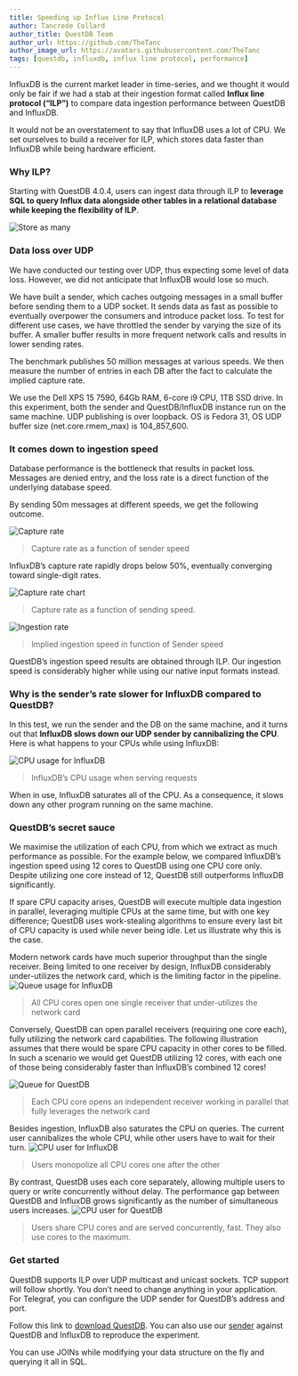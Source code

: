 ```yaml
---
title: Speeding up Influx Line Protocol
author: Tancrede Collard
author_title: QuestDB Team
author_url: https://github.com/TheTanc
author_image_url: https://avatars.githubusercontent.com/TheTanc
tags: [questdb, influxdb, influx line protocol, performance]
---
```


InfluxDB is the current market leader in time-series, and we thought it would
only be fair if we had a stab at their ingestion format called **Influx line
protocol (“ILP”)** to compare data ingestion performance between QuestDB and
InfluxDB.

<!--truncate-->

It would not be an overstatement to say that InfluxDB uses a lot of CPU. We set
ourselves to build a receiver for ILP, which stores data faster than InfluxDB
while being hardware efficient.

### Why ILP?

Starting with QuestDB 4.0.4, users can ingest data through ILP to **leverage SQL
to query Influx data alongside other tables in a relational database while
keeping the flexibility of ILP**.

![Store as many](/img/blog/2019-12-19/storeAsMany.png)

### Data loss over UDP

We have conducted our testing over UDP, thus expecting some level of data loss.
However, we did not anticipate that InfluxDB would lose so much.

We have built a sender, which caches outgoing messages in a small buffer before
sending them to a UDP socket. It sends data as fast as possible to eventually
overpower the consumers and introduce packet loss. To test for different use
cases, we have throttled the sender by varying the size of its buffer. A smaller
buffer results in more frequent network calls and results in lower sending
rates.

The benchmark publishes 50 million messages at various speeds. We then measure
the number of entries in each DB after the fact to calculate the implied capture
rate.

We use the Dell XPS 15 7590, 64Gb RAM, 6-core i9 CPU, 1TB SSD drive. In this
experiment, both the sender and QuestDB/InfluxDB instance run on the same
machine. UDP publishing is over loopback. OS is Fedora 31, OS UDP buffer size
(net.core.rmem_max) is 104_857_600.

### It comes down to ingestion speed

Database performance is the bottleneck that results in packet loss. Messages are
denied entry, and the loss rate is a direct function of the underlying database
speed.

By sending 50m messages at different speeds, we get the following outcome.

![Capture rate](/img/blog/2019-12-19/captureRate.png)

> Capture rate as a function of sender speed

InfluxDB’s capture rate rapidly drops below 50%, eventually converging toward
single-digit rates.

![Capture rate chart](/img/blog/2019-12-19/captureRateChart.png)

> Capture rate as a function of sending speed.

![Ingestion rate](/img/blog/2019-12-19/impliedSpeed.png)

> Implied ingestion speed in function of Sender speed

QuestDB’s ingestion speed results are obtained through ILP. Our ingestion speed
is considerably higher while using our native input formats instead.

### Why is the sender’s rate slower for InfluxDB compared to QuestDB?

In this test, we run the sender and the DB on the same machine, and it turns out
that **InfluxDB slows down our UDP sender by cannibalizing the CPU**. Here is
what happens to your CPUs while using InfluxDB:

![CPU usage for InfluxDB](/img/blog/2019-12-19/cpuInflux.png)

> InfluxDB’s CPU usage when serving requests

When in use, InfluxDB saturates all of the CPU. As a consequence, it slows down
any other program running on the same machine.

### QuestDB’s secret sauce

We maximise the utilization of each CPU, from which we extract as much
performance as possible. For the example below, we compared InfluxDB’s ingestion
speed using 12 cores to QuestDB using one CPU core only. Despite utilizing one
core instead of 12, QuestDB still outperforms InfluxDB significantly.

If spare CPU capacity arises, QuestDB will execute multiple data ingestion in
parallel, leveraging multiple CPUs at the same time, but with one key
difference; QuestDB uses work-stealing algorithms to ensure every last bit of
CPU capacity is used while never being idle. Let us illustrate why this is the
case.

Modern network cards have much superior throughput than the single receiver.
Being limited to one receiver by design, InfluxDB considerably under-utilizes
the network card, which is the limiting factor in the pipeline.
![Queue usage for InfluxDB](/img/blog/2019-12-19/queueInflux.png)

> All CPU cores open one single receiver that under-utilizes the network card

Conversely, QuestDB can open parallel receivers (requiring one core each), fully
utilizing the network card capabilities. The following illustration assumes that
there would be spare CPU capacity in other cores to be filled. In such a
scenario we would get QuestDB utilizing 12 cores, with each one of those being
considerably faster than InfluxDB’s combined 12 cores!

![Queue for QuestDB](/img/blog/2019-12-19/queueQuest.png)

> Each CPU core opens an independent receiver working in parallel that fully
> leverages the network card

Besides ingestion, InfluxDB also saturates the CPU on queries. The current user
cannibalizes the whole CPU, while other users have to wait for their turn.
![CPU user for InfluxDB](/img/blog/2019-12-19/userInflux.png)

> Users monopolize all CPU cores one after the other

By contrast, QuestDB uses each core separately, allowing multiple users to query
or write concurrently without delay. The performance gap between QuestDB and
InfluxDB grows significantly as the number of simultaneous users increases.
![CPU user for QuestDB](/img/blog/2019-12-19/userQuest.png)

> Users share CPU cores and are served concurrently, fast. They also use cores
> to the maximum.

### Get started

QuestDB supports ILP over UDP multicast and unicast sockets. TCP support will
follow shortly. You don’t need to change anything in your application. For
Telegraf, you can configure the UDP sender for QuestDB’s address and port.

Follow this link to [download QuestDB](http://questdb.io/getstarted). You can
also use our
[sender](https://github.com/questdb/questdb/blob/master/benchmarks/src/main/java/org/questdb/LineUDPSenderMain.java)
against QuestDB and InfluxDB to reproduce the experiment.

You can use JOINs while modifying your data structure on the fly and querying it
all in SQL.

